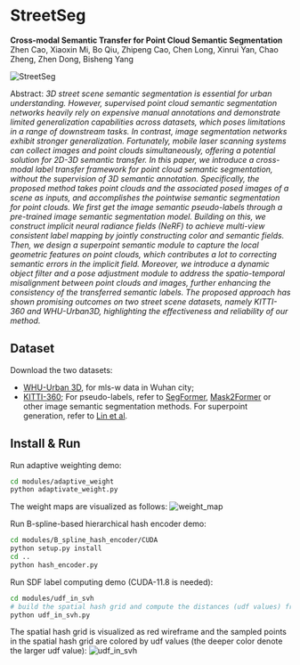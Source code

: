 # StreetSeg

**Cross-modal Semantic Transfer for Point Cloud Semantic Segmentation**
<br>Zhen Cao, Xiaoxin Mi, Bo Qiu, Zhipeng Cao, Chen Long, Xinrui Yan, Chao Zheng, Zhen Dong, Bisheng Yang<br>

![StreetSeg](assets/overview.png)

Abstract: *3D street scene semantic segmentation is essential for urban understanding. 
However, supervised point cloud semantic segmentation networks heavily rely on expensive manual annotations and demonstrate limited generalization capabilities across datasets, which poses limitations in a range of downstream tasks. 
In contrast, image segmentation networks exhibit stronger generalization. 
Fortunately, mobile laser scanning systems can collect images and point clouds simultaneously, offering a potential solution for 2D-3D semantic transfer. 
In this paper, we introduce a cross-modal label transfer framework for point cloud semantic segmentation, without the supervision of 3D semantic annotation.
Specifically, the proposed method takes point clouds and the associated posed images of a scene as inputs, and accomplishes the pointwise semantic segmentation for point clouds.
We first get the image semantic pseudo-labels through a pre-trained image semantic segmentation model. 
Building on this, we construct implicit neural radiance fields (NeRF) to achieve multi-view consistent label mapping by jointly constructing color and semantic fields. 
Then, we design a superpoint semantic module to capture the local geometric features on point clouds, which contributes a lot to correcting semantic errors in the implicit field. 
Moreover, we introduce a dynamic object filter and a pose adjustment module to address the spatio-temporal misalignment between point clouds and images, further enhancing the consistency of the transferred semantic labels. 
The proposed approach has shown promising outcomes on two street scene datasets, namely KITTI-360 and WHU-Urban3D, highlighting the effectiveness and reliability of our method.*

## Dataset
Download the two datasets:
- [WHU-Urban 3D](https://whu3d.com), for mls-w data in Wuhan city;
- [KITTI-360](https://www.cvlibs.net/datasets/kitti-360);
For pseudo-labels, refer to [SegFormer](https://github.com/NVlabs/SegFormer), [Mask2Former](https://github.com/facebookresearch/Mask2Former) or other image semantic segmentation methods.
For superpoint generation, refer to [Lin et al](https://github.com/yblin/Supervoxel-for-3D-point-clouds).

## Install & Run

Run adaptive weighting demo:

```bash
cd modules/adaptive_weight
python adaptivate_weight.py
```

The weight maps are visualized as follows:
![weight_map](assets/weight_map.png)

Run B-spline-based hierarchical hash encoder demo:

```bash
cd modules/B_spline_hash_encoder/CUDA
python setup.py install
cd ..
python hash_encoder.py
```

Run SDF label computing demo (CUDA-11.8 is needed):
```bash
cd modules/udf_in_svh
# build the spatial hash grid and compute the distances (udf values) from the sampled points in the saptial hash voxel to the scene point cloud
python udf_in_svh.py
```

The spatial hash grid is visualized as red wireframe and the sampled points in the spatial hash grid are colored by udf values (the deeper color denote the larger udf value):
![udf_in_svh](assets/udf_in_svh.png)
